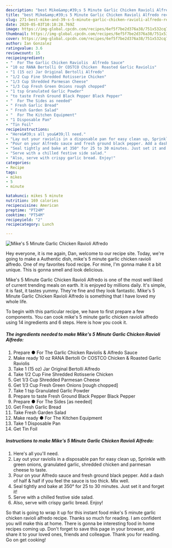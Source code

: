 ```yaml
---
description: "best Mike&amp;#39;s 5 Minute Garlic Chicken Ravioli Alfredo recipes ever | how to make the best Mike&amp;#39;s 5 Minute Garlic Chicken Ravioli Alfredo"
title: "best Mike&amp;#39;s 5 Minute Garlic Chicken Ravioli Alfredo recipes ever | how to make the best Mike&amp;#39;s 5 Minute Garlic Chicken Ravioli Alfredo"
slug: 271-best-mike-and-39-s-5-minute-garlic-chicken-ravioli-alfredo-recipes-ever-how-to-make-the-best-mike-and-39-s-5-minute-garlic-chicken-ravioli-alfredo
date: 2020-05-03T10:10:28.769Z
image: https://img-global.cpcdn.com/recipes/6ef5f7be2d376a38/751x532cq70/mikes-5-minute-garlic-chicken-ravioli-alfredo-recipe-main-photo.jpg
thumbnail: https://img-global.cpcdn.com/recipes/6ef5f7be2d376a38/751x532cq70/mikes-5-minute-garlic-chicken-ravioli-alfredo-recipe-main-photo.jpg
cover: https://img-global.cpcdn.com/recipes/6ef5f7be2d376a38/751x532cq70/mikes-5-minute-garlic-chicken-ravioli-alfredo-recipe-main-photo.jpg
author: Ian Gonzalez
ratingvalue: 3.6
reviewcount: 15
recipeingredient:
- "  For The Garlic Chicken Raviolis  Alfredo Sauce"
- "10 oz RANA Bertolli Or COSTCO Chicken  Roasted Garlic Raviolis"
- "1 (15 oz) Jar Original Bertolli Alfredo"
- "1/2 Cup Fine Shredded Rotisserie Chicken"
- "1/3 Cup Shredded Parmesan Cheese"
- "1/3 Cup Fresh Green Onions rough chopped"
- "1 tsp Granulated Garlic Powder"
- "to taste Fresh Ground Black Pepper Black Pepper"
- "  For The Sides as needed"
- " Fresh Garlic Bread"
- " Fresh Garden Salad"
- "  For The Kitchen Equipment"
- "1 Disposable Pan"
- "Tin Foil"
recipeinstructions:
- "Here&#39;s all you&#39;ll need."
- "Lay out your raviolis in a disposable pan for easy clean up, Sprinkle with green onions, granulated garlic, shredded chicken and parmesan cheese to taste."
- "Pour on your Alfredo sauce and fresh ground black pepper. Add a dash of half &amp; half if you feel the sauce is too thick. Mix well."
- "Seal tightly and bake at 350° for 25 to 30 minutes. Just set it and forget it!"
- "Serve with a chilled festive side salad."
- "Also, serve with crispy garlic bread. Enjoy!"
categories:
- Recipe
tags:
- mikes
- 5
- minute

katakunci: mikes 5 minute 
nutrition: 169 calories
recipecuisine: American
preptime: "PT24M"
cooktime: "PT54M"
recipeyield: "2"
recipecategory: Lunch

---
```



![Mike&#39;s 5 Minute Garlic Chicken Ravioli Alfredo](https://img-global.cpcdn.com/recipes/6ef5f7be2d376a38/751x532cq70/mikes-5-minute-garlic-chicken-ravioli-alfredo-recipe-main-photo.jpg)

Hey everyone, it is me again, Dan, welcome to our recipe site. Today, we're going to make a Authentic dish, mike&#39;s 5 minute garlic chicken ravioli alfredo. One of my favorites food recipe. For mine, I'm gonna make it a bit unique. This is gonna smell and look delicious.

Mike&#39;s 5 Minute Garlic Chicken Ravioli Alfredo is one of the most well liked of current trending meals on earth. It is enjoyed by millions daily. It's simple, it is fast, it tastes yummy. They're fine and they look fantastic. Mike&#39;s 5 Minute Garlic Chicken Ravioli Alfredo is something that I have loved my whole life.




To begin with this particular recipe, we have to first prepare a few components. You can cook mike&#39;s 5 minute garlic chicken ravioli alfredo using 14 ingredients and 6 steps. Here is how you cook it.

<!--inarticleads1-->

##### The ingredients needed to make Mike&#39;s 5 Minute Garlic Chicken Ravioli Alfredo:

1. Prepare  ● For The Garlic Chicken Raviolis &amp; Alfredo Sauce
1. Make ready 10 oz RANA Bertolli Or COSTCO Chicken &amp; Roasted Garlic Raviolis
1. Take 1 (15 oz) Jar Original Bertolli Alfredo
1. Take 1/2 Cup Fine Shredded Rotisserie Chicken
1. Get 1/3 Cup Shredded Parmesan Cheese
1. Get 1/3 Cup Fresh Green Onions [rough chopped]
1. Take 1 tsp Granulated Garlic Powder
1. Prepare to taste Fresh Ground Black Pepper Black Pepper
1. Prepare  ● For The Sides [as needed]
1. Get  Fresh Garlic Bread
1. Take  Fresh Garden Salad
1. Make ready  ● For The Kitchen Equipment
1. Take 1 Disposable Pan
1. Get Tin Foil




<!--inarticleads2-->

##### Instructions to make Mike&#39;s 5 Minute Garlic Chicken Ravioli Alfredo:

1. Here&#39;s all you&#39;ll need.
1. Lay out your raviolis in a disposable pan for easy clean up, Sprinkle with green onions, granulated garlic, shredded chicken and parmesan cheese to taste.
1. Pour on your Alfredo sauce and fresh ground black pepper. Add a dash of half &amp; half if you feel the sauce is too thick. Mix well.
1. Seal tightly and bake at 350° for 25 to 30 minutes. Just set it and forget it!
1. Serve with a chilled festive side salad.
1. Also, serve with crispy garlic bread. Enjoy!




So that is going to wrap it up for this instant food mike&#39;s 5 minute garlic chicken ravioli alfredo recipe. Thanks so much for reading. I am confident you will make this at home. There is gonna be interesting food in home recipes coming up. Don't forget to save this page in your browser, and share it to your loved ones, friends and colleague. Thank you for reading. Go on get cooking!

